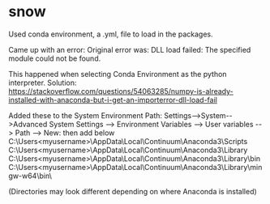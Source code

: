 # snow

Used conda environment, a .yml, file to load in the packages. 

Came up with an error: Original error was: DLL load failed: The specified module could not be found.

This happened when selecting Conda Environment as the python interpreter. 
Solution:
https://stackoverflow.com/questions/54063285/numpy-is-already-installed-with-anaconda-but-i-get-an-importerror-dll-load-fail

Added these to the System Environment Path: Settings-->System-->Advanced System Settings --> Environment Variables --> User variables --> Path --> New: then add below
C:\Users\<myusername>\AppData\Local\Continuum\Anaconda3\Scripts\
C:\Users\<myusername>\AppData\Local\Continuum\Anaconda3\Library\
C:\Users\<myusername>\AppData\Local\Continuum\Anaconda3\Library\bin\
C:\Users\<myusername>\AppData\Local\Continuum\Anaconda3\Library\mingw-w64\bin\

(Directories may look different depending on where Anaconda is installed)
